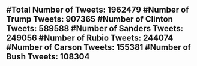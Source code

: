 #Total Number of Tweets: 1962479 
#Number of Trump Tweets: 907365
#Number of Clinton Tweets: 589588
#Number of Sanders Tweets: 249056
#Number of Rubio Tweets: 244074
#Number of Carson Tweets: 155381
#Number of Bush Tweets: 108304
---
